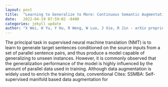 ```yaml
---
layout: post
title:  "Learning to Generalize to More: Continuous Semantic Augmentation for Neural Machine Translation"
date:   2022-04-19 07:59:02 -0400
categories: jekyll update
author: "X Wei, H Yu, Y Hu, R Weng, W Luo, J Xie, R Jin - arXiv preprint arXiv:2204.06812, 2022"
---
```

The principal task in supervised neural machine translation (NMT) is to learn to generate target sentences conditioned on the source inputs from a set of parallel sentence pairs, and thus produce a model capable of generalizing to unseen instances. However, it is commonly observed that the generalization performance of the model is highly influenced by the amount of parallel data used in training. Although data augmentation is widely used to enrich the training data, conventional Cites: SSMBA: Self-supervised manifold based data augmentation for